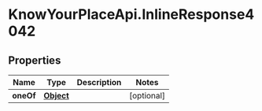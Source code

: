 # KnowYourPlaceApi.InlineResponse4042

## Properties

| Name      | Type                              | Description | Notes      |
| --------- | --------------------------------- | ----------- | ---------- |
| **oneOf** | [**Object**](Object.md) |             | [optional] |
